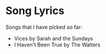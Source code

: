 # Song Lyrics
Songs that I have picked so far:
- Vices by Sarah and the Sundays
- I Haven't Been True by The Walters